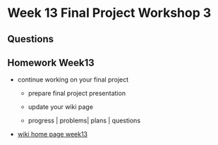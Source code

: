 # Week 13 Final Project Workshop 3

## Questions

## Homework Week13

- continue working on your final project

  - prepare final project presentation
  - update your wiki page

  - progress | problems| plans | questions

- [wiki home page week13](https://github.com/molab-itp/content-2024-09/wiki#week-13-homework)
